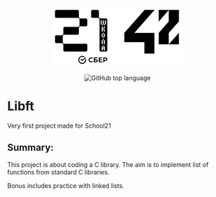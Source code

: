 <div align="center" max-width="300">
	<img src="info/imgs/21_42_logos.png" alight="center">
</div>

<div align="center" max-width="auto" max-height="auto">

![GitHub top language](https://img.shields.io/badge/language-00599C?logo=C&logoColor=white&style=for-the-badge)

</div>

# Libft

Very first project made for School21

## Summary:

This project is about coding a C library.
The aim is to implement list of functions from standard C libraries.

Bonus includes practice with linked lists.
